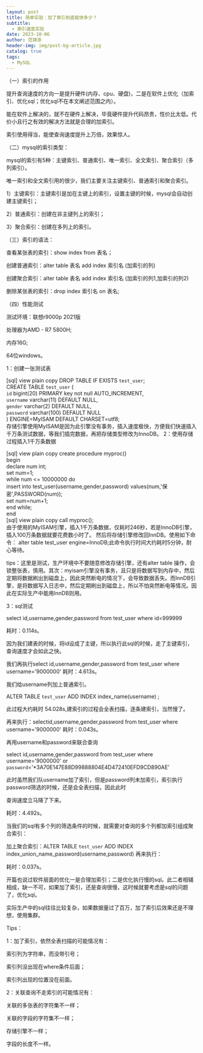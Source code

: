 ```yaml
---
layout: post
title: 简单实验：加了索引到底能快多少？
subtitle:
  - 索引速度实验
date: 2023-10-06
author: 范锦添
header-img: img/post-bg-article.jpg
catalog: true
tags:
  - MySQL
---
```


（一）索引的作用   


   提升查询速度的方向一是提升硬件(内存、cpu、硬盘)，二是在软件上优化（加索引、优化sql；优化sql不在本文阐述范围之内）。

能在软件上解决的，就不在硬件上解决，毕竟硬件提升代码昂贵，性价比太低。代价小且行之有效的解决方法就是合理的加索引。

索引使用得当，能使查询速度提升上万倍，效果惊人。

（二）mysql的索引类型：

        

   mysql的索引有5种：主键索引、普通索引、唯一索引、全文索引、聚合索引（多列索引）。

唯一索引和全文索引用的很少，我们主要关注主键索引、普通索引和聚合索引。

1）主键索引：主键索引是加在主键上的索引，设置主键的时候，mysql会自动创建主键索引；

2）普通索引：创建在非主键列上的索引；

3）聚合索引：创建在多列上的索引。


（三）索引的语法：

查看某张表的索引：show index from 表名；

创建普通索引：alter table 表名 add index  索引名 (加索引的列) 

创建聚合索引：alter table 表名 add index  索引名 (加索引的列1,加索引的列2) 

删除某张表的索引：drop index 索引名 on 表名;

（四）性能测试

测试环境：联想r9000p 2021版

处理器为AMD - R7 5800H;

内存16G;

64位windows。

1：创建一张测试表


[sql]  view plain  copy
DROP TABLE IF EXISTS `test_user`;  
CREATE TABLE `test_user` (  
  `id` bigint(20)  PRIMARY key not null AUTO_INCREMENT,  
  `username` varchar(11) DEFAULT NULL,  
  `gender` varchar(2) DEFAULT NULL,  
  `password` varchar(100) DEFAULT NULL  
) ENGINE=MyISAM DEFAULT CHARSET=utf8;  
存储引擎使用MyISAM是因为此引擎没有事务，插入速度极快，方便我们快速插入千万条测试数据，等我们插完数据，再把存储类型修改为InnoDB。
2：使用存储过程插入1千万条数据


[sql]  view plain  copy
create procedure myproc()   
begin   
declare num int;   
set num=1;   
while num <= 10000000 do   
insert into test_user(username,gender,password) values(num,'保密',PASSWORD(num));   
set num=num+1;  
end while;  
 end  
[sql]  view plain  copy
call myproc();  
由于使用的MyISAM引擎，插入1千万条数据，仅耗时246秒，若是InnoDB引擎，插入100万条数据就要花费数小时了。
然后将存储引擎修改回InnDB。使用如下命令：  alter table test_user engine=InnoDB;此命令执行时间大约耗时5分钟，耐心等待。

tips：这里是测试，生产环境中不要随意修改存储引擎，还有alter table 操作，会锁整张表，慎用。其次：myisam引擎没有事务，且只是将数据写到内存中，然后定期将数据刷出到磁盘上，因此突然断电的情况下，会导致数据丢失。而InnDB引擎，是将数据写入日志中，然后定期刷出到磁盘上，所以不怕突然断电等情况。因此在实际生产中能用InnDB则用。

3：sql测试

select id,username,gender,password from test_user where id=999999

耗时：0.114s。

因为我们建表的时候，将id设成了主键，所以执行此sql的时候，走了主键索引，查询速度才会如此之快。



我们再执行select id,username,gender,password from test_user where username='9000000'
耗时：4.613s。



我们给username列加上普通索引。

ALTER TABLE `test_user` ADD INDEX index_name(username) ;

此过程大约耗时 54.028s,建索引的过程会全表扫描，逐条建索引，当然慢了。

再来执行：selectid,username,gender,password from test_user where username='9000000'
耗时：0.043s。



再用username和password来联合查询

select id,username,gender,password  from test_user where username='9000000' or `password`='*3A70E147E88D99888804E4D472410EFD9CD890AE'

此时虽然我们队username加了索引，但是password列未加索引，索引执行password筛选的时候，还是会全表扫描，因此此时

查询速度立马降了下来。

耗时：4.492s。



当我们的sql有多个列的筛选条件的时候，就需要对查询的多个列都加索引组成聚合索引：

加上聚合索引：ALTER TABLE `test_user` ADD INDEX index_union_name_password(username,password)
再来执行：

耗时：0.037s。



开篇也说过软件层面的优化一是合理加索引；二是优化执行慢的sql。此二者相辅相成，缺一不可，如果加了索引，还是查询很慢，这时候就要考虑是sql的问题了，优化sql。

实际生产中的sql往往比较复杂，如果数据量过了百万，加了索引后效果还是不理想，使用集群。


Tips：

1：加了索引，依然全表扫描的可能情况有：

索引列为字符串，而没带引号；

索引列没出现在where条件后面；

索引列出现的位置没在前面。

2：关联查询不走索引的可能情况有：

关联的多张表的字符集不一样；

关联的字段的字符集不一样；

存储引擎不一样；

字段的长度不一样。